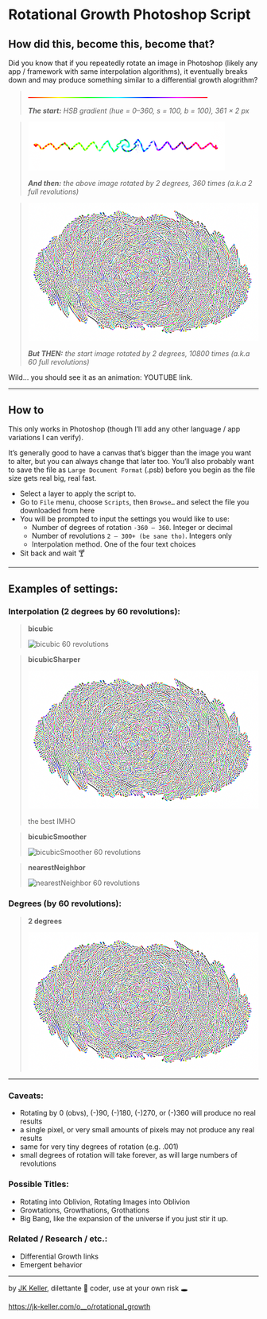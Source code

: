# Rotational Growth Photoshop Script

## How did this, become this, become that?

Did you know that if you repeatedly rotate an image in Photoshop (likely any app / framework with same interpolation algorithms), it eventually breaks down and may produce something similar to a differential growth alogrithm?

> ![rainbow gradient start](zzz--example_images/hsb_366x2_rainbow-start.png)
> 
> ***The start:** HSB gradient (hue = 0–360, s = 100, b = 100), 361 × 2 px*

> ![rainbow gradient rotated 2 degrees, 360 times (2 revolutions) using bicubicSharper interpolation](zzz--example_images/hsb_366x2_rainbow-2deg-2rev-bicubicSharper.png)
> 
> ***And then:** the above image rotated by 2 degrees, 360 times (a.k.a 2 full revolutions)*

> ![rainbow gradient rotated 2 degrees, 10800 times (60 revolutions) using bicubicSharper interpolation](zzz--example_images/hsb_366x2_rainbow-2deg-60rev-bicubicSharper.png)
> 
> ***But THEN:** the start image rotated by 2 degrees, 10800 times (a.k.a 60 full revolutions)*

Wild... you should see it as an animation: YOUTUBE link.

---

## How to

This only works in Photoshop (though I’ll add any other language / app variations I can verify).

It’s generally good to have a canvas that’s bigger than the image you want to alter, but you can always change that later too. You’ll also probably want to save the file as `Large Document Format` (.psb) before you begin as the file size gets real big, real fast.

- Select a layer to apply the script to.
- Go to `File` menu, choose `Scripts`, then `Browse…` and select the file you downloaded from here
- You will be prompted to input the settings you would like to use:
    - Number of degrees of rotation `-360 — 360`. Integer or decimal
    - Number of revolutions `2 – 300+ (be sane tho)`. Integers only
    - Interpolation method. One of the four text choices
- Sit back and wait 🍸

---

## Examples of settings:

### Interpolation (2 degrees by 60 revolutions):

> **bicubic**
>
> ![bicubic 60 revolutions](zzz--example_images/bicubic.png)

> **bicubicSharper**
>
> ![rainbow gradient rotated 2 degrees, 10800 times (60 revolutions) using bicubicSharper interpolation](zzz--example_images/hsb_366x2_rainbow-2deg-60rev-bicubicSharper.png)
>
> the best IMHO

> **bicubicSmoother**
>
> ![bicubicSmoother 60 revolutions](zzz--example_images/bicubicsmoother.png)

> **nearestNeighbor**
>
> ![nearestNeighbor 60 revolutions](zzz--example_images/nearestneighbor.png)

### Degrees (by 60 revolutions):

> **2 degrees**
>
> ![rainbow gradient rotated 2 degrees, 10800 times (60 revolutions) using bicubicSharper interpolation](zzz--example_images/hsb_366x2_rainbow-2deg-60rev-bicubicSharper.png)

---

### Caveats:

- Rotating by 0 (obvs), (-)90, (-)180, (-)270, or (-)360 will produce no real results
- a single pixel, or very small amounts of pixels may not produce any real results
- same for very tiny degrees of rotation (e.g. .001)
- small degrees of rotation will take forever, as will large numbers of revolutions

### Possible Titles:

- Rotating into Oblivion, Rotating Images into Oblivion
- Growtations, Growthations, Grothations
- Big Bang, like the expansion of the universe if you just stir it up.

### Related / Research / etc.:

- Differential Growth links
- Emergent behavior

---

by [JK Keller](https://jk-keller.com), dilettante 🔮 coder, use at your own risk 🕳

https://jk-keller.com/o__o/rotational_growth
